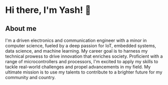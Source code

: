 # Hi there, I'm Yash! 👋

## About me
I'm a driven electronics and communication engineer with a minor in computer science, fueled by a deep passion for IoT, embedded systems, data science, and machine learning. My career goal is to harness my technical prowess to drive innovation that enriches society. Proficient with a range of microcontrollers and processors, I'm excited to apply my skills to tackle real-world challenges and propel advancements in my field. My ultimate mission is to use my talents to contribute to a brighter future for my community and country.

